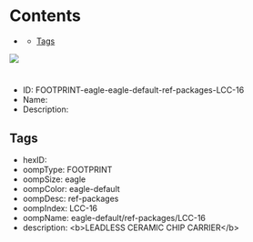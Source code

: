 



Contents
========

* [](#)
	* [Tags](#tags)
  
![][im]
# 

- ID: FOOTPRINT-eagle-eagle-default-ref-packages-LCC-16
- Name: 
- Description: 

## Tags

- hexID: 
- oompType: FOOTPRINT
- oompSize: eagle
- oompColor: eagle-default
- oompDesc: ref-packages
- oompIndex: LCC-16
- oompName: eagle-default/ref-packages/LCC-16
- description: &lt;b&gt;LEADLESS CERAMIC CHIP CARRIER&lt;/b&gt;



[im]: image.png
